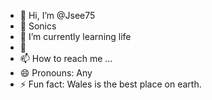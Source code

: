 - 👋 Hi, I’m @Jsee75
- 👀 Sonics
- 🌱 I’m currently learning life
- 💞️ 
- 📫 How to reach me ...
- 😄 Pronouns: Any
- ⚡ Fun fact: Wales is the best place on earth.

<!---
Jsee75/Jsee75 is a ✨ special ✨ repository because its `README.md` (this file) appears on your GitHub profile.
You can click the Preview link to take a look at your changes.
--->
